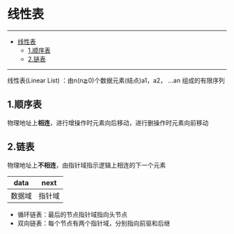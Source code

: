# 线性表

---
<!-- TOC -->
* [线性表](#线性表)
  * [1.顺序表](#1顺序表)
  * [2.链表](#2链表)
<!-- TOC -->

---

线性表(Linear List) ：由n(n≧0)个数据元素(结点)a1，a2， …an 组成的有限序列

## 1.顺序表

物理地址上**相连**，进行增操作时元素向后移动，进行删操作时元素向前移动

## 2.链表

物理地址上**不相连**，由指针域指示逻辑上相连的下一个元素

| data | next |
|------|------|
| 数据域  | 指针域  |
- 循环链表：最后的节点指针域指向头节点
- 双向链表：每个节点有两个指针域，分别指向前驱和后继